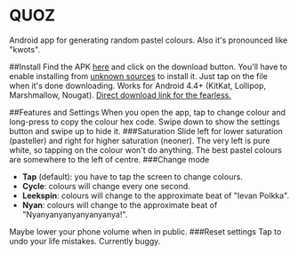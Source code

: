 # QUOZ
Android app for generating random pastel colours. Also it's pronounced like "kwots".

##Install
Find the APK [here](app/build/outputs/apk/app-release.apk) and click on the download button. You'll have to enable installing from [unknown sources](https://developer.android.com/distribute/tools/open-distribution.html#unknown-sources) to install it. Just tap on the file when it's done downloading. Works for Android 4.4+ (KitKat, Lollipop, Marshmallow, Nougat). [Direct download link for the fearless.](https://github.com/nonphatic/QUOZ/raw/master/app/build/outputs/apk/app-release.apk)

##Features and Settings
When you open the app, tap to change colour and long-press to copy the colour hex code. Swipe down to show the settings button and swipe up to hide it. 
###Saturation
Slide left for lower saturation (pasteller) and right for higher saturation (neoner). The very left is pure white, so tapping on the colour won't do anything. The best pastel colours are somewhere to the left of centre.
###Change mode
* **Tap** (default): you have to tap the screen to change colours.
* **Cycle**: colours will change every one second.
* **Leekspin**: colours will change to the approximate beat of "Ievan Polkka".
* **Nyan**: colours will change to the approximate beat of "Nyanyanyanyanyanyanya!".

Maybe lower your phone volume when in public.
###Reset settings
Tap to undo your life mistakes. Currently buggy.
